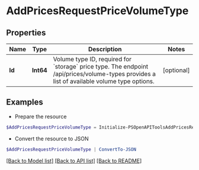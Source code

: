 # AddPricesRequestPriceVolumeType
## Properties

Name | Type | Description | Notes
------------ | ------------- | ------------- | -------------
**Id** | **Int64** | Volume type ID, required for &#x60;storage&#x60; price type. The endpoint /api/prices/volume-types provides a list of available volume type options.  | [optional] 

## Examples

- Prepare the resource
```powershell
$AddPricesRequestPriceVolumeType = Initialize-PSOpenAPIToolsAddPricesRequestPriceVolumeType  -Id null
```

- Convert the resource to JSON
```powershell
$AddPricesRequestPriceVolumeType | ConvertTo-JSON
```

[[Back to Model list]](../README.md#documentation-for-models) [[Back to API list]](../README.md#documentation-for-api-endpoints) [[Back to README]](../README.md)

